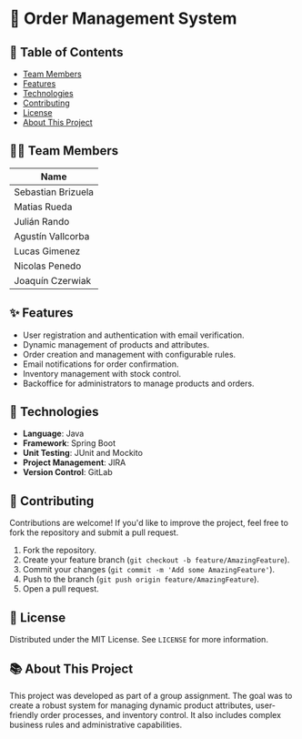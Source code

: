 # 🛒 Order Management System

## 📜 Table of Contents

- [Team Members](#team-members)
- [Features](#features)
- [Technologies](#technologies)
- [Contributing](#contributing)
- [License](#license)
- [About This Project](#about)

## 🧑‍💻 Team Members <a name="team-members"></a>

| Name              |
|-------------------|
| Sebastian Brizuela|
| Matias Rueda      |
| Julián Rando      |
| Agustín Vallcorba |
| Lucas Gimenez     |
| Nicolas Penedo    |
| Joaquín Czerwiak  |

## ✨ Features <a name="features"></a>

- User registration and authentication with email verification.
- Dynamic management of products and attributes.
- Order creation and management with configurable rules.
- Email notifications for order confirmation.
- Inventory management with stock control.
- Backoffice for administrators to manage products and orders.

## 🔧 Technologies <a name="technologies"></a>

- **Language**: Java  
- **Framework**: Spring Boot  
- **Unit Testing**: JUnit and Mockito  
- **Project Management**: JIRA  
- **Version Control**: GitLab  

## 🤝 Contributing <a name="contributing"></a>

Contributions are welcome! If you'd like to improve the project, feel free to fork the repository and submit a pull request.

1. Fork the repository.
2. Create your feature branch (`git checkout -b feature/AmazingFeature`).
3. Commit your changes (`git commit -m 'Add some AmazingFeature'`).
4. Push to the branch (`git push origin feature/AmazingFeature`).
5. Open a pull request.

## 📄 License <a name="license"></a>

Distributed under the MIT License. See `LICENSE` for more information.

## 📚 About This Project <a name="about"></a>

This project was developed as part of a group assignment. The goal was to create a robust system for managing dynamic product attributes, user-friendly order processes, and inventory control. It also includes complex business rules and administrative capabilities.
